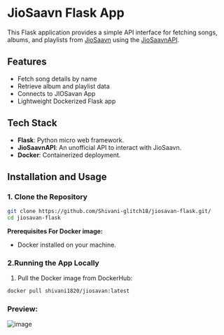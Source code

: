 # JioSaavn Flask App

This Flask application provides a simple API interface for fetching songs, albums, and playlists from [JioSaavn](https://www.jiosaavn.com/) using the [JioSaavnAPI](https://cyberboysumanjay.github.io/JioSaavnAPI/).

## Features
- Fetch song details by name
- Retrieve album and playlist data
- Connects to JIOSavan App
- Lightweight Dockerized Flask app

## Tech Stack
- **Flask**: Python micro web framework.
- **JioSaavnAPI**: An unofficial API to interact with JioSaavn.
- **Docker**: Containerized deployment.

## Installation and Usage

### 1. Clone the Repository
```bash
git clone https://github.com/Shivani-glitch18/jiosavan-flask.git/
cd jiosavan-flask
```
**Prerequisites For Docker image:**
- Docker installed on your machine.

### 2.Running the App Locally
1. Pull the Docker image from DockerHub:
```bash
docker pull shivani1820/jiosavan:latest
```

### Preview:
![image](https://github.com/user-attachments/assets/43077106-0c3b-4577-9f4a-ba143613f2f3)





